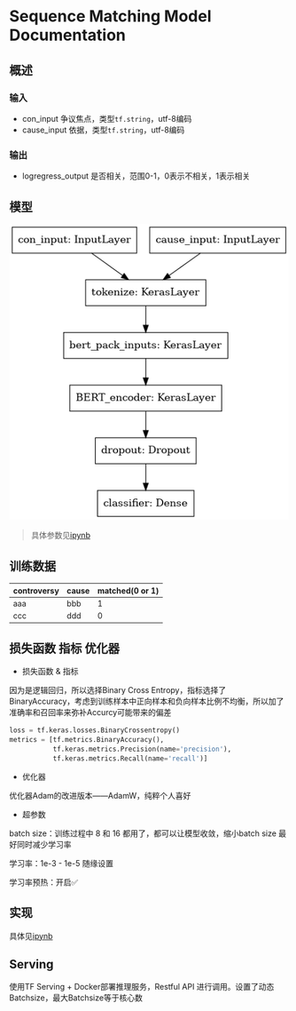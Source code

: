 # Sequence Matching Model Documentation
## 概述
### 输入
* con_input
争议焦点，类型`tf.string`，utf-8编码
* cause_input
依据，类型`tf.string`，utf-8编码
### 输出
* logregress_output
是否相关，范围0-1，0表示不相关，1表示相关
## 模型
![Model](imgs/model.png)
> 具体参数见[ipynb](../training/seq_match.ipynb)
## 训练数据
| controversy | cause | matched(0 or 1) |
| --- | --- | --- |
| aaa | bbb | 1 |
| ccc | ddd | 0 |
## 损失函数 指标 优化器 
* 损失函数 & 指标

因为是逻辑回归，所以选择Binary Cross Entropy，指标选择了BinaryAccuracy，考虑到训练样本中正向样本和负向样本比例不均衡，所以加了准确率和召回率来弥补Accurcy可能带来的偏差
```python
loss = tf.keras.losses.BinaryCrossentropy()
metrics = [tf.metrics.BinaryAccuracy(),
           tf.keras.metrics.Precision(name='precision'),
           tf.keras.metrics.Recall(name='recall')]
```
* 优化器

优化器Adam的改进版本——AdamW，纯粹个人喜好
* 超参数

batch size：训练过程中 8 和 16 都用了，都可以让模型收敛，缩小batch size 最好同时减少学习率

学习率：1e-3 - 1e-5 随缘设置

学习率预热：开启✅

## 实现
具体见[ipynb](../training/seq_match.ipynb)

## Serving
使用TF Serving + Docker部署推理服务，Restful API 进行调用。设置了动态Batchsize，最大Batchsize等于核心数
